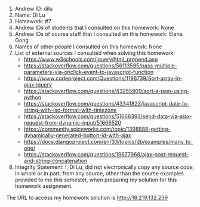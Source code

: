 1) Andrew ID: dilu
2) Name: Di Lu
3) Homework: #7
4) Andrew IDs of students that I consulted on this homework: None
5) Andrew IDs of course staff that I consulted on this homework: Elena Gong
6) Names of other people I consulted on this homework: None
7) List of external sources I consulted when solving this homework:
      * https://www.w3schools.com/jquery/html_prepend.asp
      * https://stackoverflow.com/questions/56113595/pass-multiple-parameters-via-onclick-event-to-javascript-function
      * https://www.codeproject.com/Questions/1196739/Sort-array-in-ajax-jquery
      * https://stackoverflow.com/questions/43255909/sort-a-json-using-python
      * https://stackoverflow.com/questions/43341823/javascript-date-to-string-with-iso-format-with-timezone
      * https://stackoverflow.com/questions/51666393/send-data-via-ajax-request-from-dynamic-input/51666520
      * https://community.spiceworks.com/topic/1398888-getting-dynamically-generated-button-id-with-ajax
      * https://docs.djangoproject.com/en/3.1/topics/db/examples/many_to_one/
      * https://stackoverflow.com/questions/19877968/ajax-post-request-and-string-concatenation
8) Integrity Statement: I, Di Lu, did not electronically copy any
source code, in whole or in part, from any source, other than the course
examples provided to me this semester, when preparing my solution for this
homework assignment.
        
The URL to access my homework solution is http://18.219.132.239
